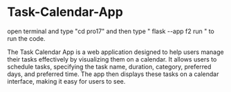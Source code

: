 # Task-Calendar-App

open terminal and type "cd pro17" and then
type " flask --app f2 run " to run the code.

The Task Calendar App is a web application designed to help users manage their tasks effectively by visualizing them on a calendar. It allows users to schedule tasks, specifying the task name, duration, category, preferred days, and preferred time. The app then displays these tasks on a calendar interface, making it easy for users to see.
